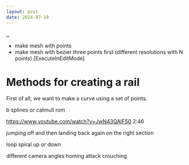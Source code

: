 ```yaml
---
layout: post
date: 2024-07-18
---
```


[..](../index.html)

- make mesh with points
- make mesh with bezier three points first (different resolutions with N points)
[ExecuteInEditMode]

# Methods for creating a rail

First of all, we want to make a curve using a set of points.

b splines or catmull rom

https://www.youtube.com/watch?v=JwN43QAlF50 2:46

jumping off and then landing back again on the right section

loop
spiral up or down

different camera angles
homing attack
crouching